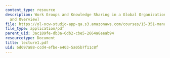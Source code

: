 ```yaml
---
content_type: resource
description: Work Groups and Knowledge Sharing in a Global Organization [Introduction
  and Overview]
file: https://ol-ocw-studio-app-qa.s3.amazonaws.com/courses/15-351-managing-the-innovation-process-fall-2002/6d697a88ccd4efbee4035a05b7f11c8f_lecture1.pdf
file_type: application/pdf
parent_uid: 3ac189fe-db3a-6db2-cbe5-2664a8eeab94
resourcetype: Document
title: lecture1.pdf
uid: 6d697a88-ccd4-efbe-e403-5a05b7f11c8f
---
```

